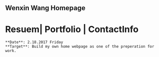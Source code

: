 ## Wenxin Wang Homepage

# Resuem| Portfolio | ContactInfo

```
**Date**: 2.18.2017 Friday
**Target**: Build my own home webpage as one of the preperation for work.
```
